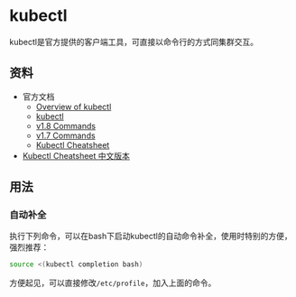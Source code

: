 # kubectl

kubectl是官方提供的客户端工具，可直接以命令行的方式同集群交互。

## 资料

- 官方文档
	- [Overview of kubectl](https://kubernetes.io/docs/user-guide/kubectl-overview/)
	- [kubectl](https://kubernetes.io/docs/user-guide/kubectl/)
	- [v1.8 Commands](https://kubernetes.io/docs/user-guide/kubectl/v1.8/)
	- [v1.7 Commands](https://kubernetes.io/docs/user-guide/kubectl/v1.7/)
	- [Kubectl Cheatsheet](https://kubernetes.io/docs/user-guide/kubectl-cheatsheet/)
- [Kubectl Cheatsheet 中文版本](https://www.tuicool.com/articles/qm2A3qJ)

## 用法

### 自动补全

执行下列命令，可以在bash下启动kubectl的自动命令补全，使用时特别的方便，强烈推荐：

```bash
source <(kubectl completion bash)
```

方便起见，可以直接修改`/etc/profile`，加入上面的命令。




